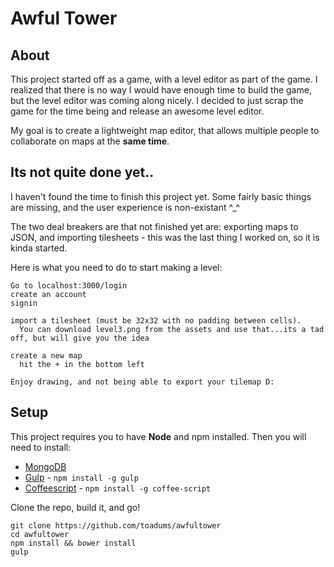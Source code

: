 # Awful Tower

## About

This project started off as a game, with a level editor as part of the game.
I realized that there is no way I would have enough time to build the game, but
the level editor was coming along nicely. I decided to just scrap the
game for the time being and release an awesome level editor.

My goal is to create a lightweight map editor, that allows multiple people to
collaborate on maps at the **same time**.

## Its not quite done yet..

I haven't found the time to finish this project yet. Some fairly basic things
are missing, and the user experience is non-existant ^_^

The two deal breakers are that not finished yet are: exporting maps to JSON,
and importing tilesheets - this was the last thing I worked on, so it is kinda started.

Here is what you need to do to start making a level:

```
Go to localhost:3000/login
create an account
signin

import a tilesheet (must be 32x32 with no padding between cells).
  You can download level3.png from the assets and use that...its a tad off, but will give you the idea

create a new map
  hit the + in the bottom left

Enjoy drawing, and not being able to export your tilemap D:
```

## Setup
This project requires you to have **Node** and npm installed. Then you will need to
install:

 * [MongoDB](https://www.mongodb.org/)
 * [Gulp](http://gulpjs.com/ ) - `npm install -g gulp`
 * [Coffeescript](http://coffeescript.org/) - `npm install -g coffee-script`

Clone the repo, build it, and go!

```
git clone https://github.com/toadums/awfultower
cd awfultower
npm install && bower install
gulp
```
